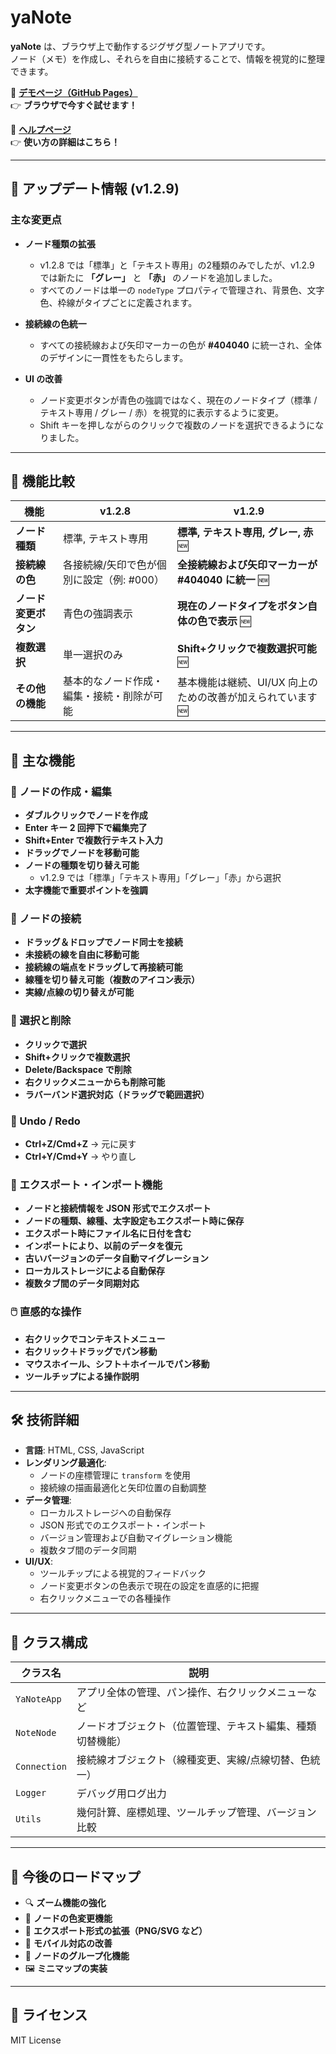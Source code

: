 # yaNote

**yaNote** は、ブラウザ上で動作するジグザグ型ノートアプリです。  
ノード（メモ）を作成し、それらを自由に接続することで、情報を視覚的に整理できます。

📌 **[デモページ（GitHub Pages）](https://co-meeting.github.io/yaNote/)**  
👉 **ブラウザで今すぐ試せます！**  

📖 **[ヘルプページ](help.md)**  
👉 **使い方の詳細はこちら！**  

---

## 🚀 アップデート情報 (v1.2.9)

### 主な変更点
- **ノード種類の拡張**
  - v1.2.8 では「標準」と「テキスト専用」の2種類のみでしたが、v1.2.9 では新たに **「グレー」** と **「赤」** のノードを追加しました。
  - すべてのノードは単一の `nodeType` プロパティで管理され、背景色、文字色、枠線がタイプごとに定義されます。

- **接続線の色統一**
  - すべての接続線および矢印マーカーの色が **#404040** に統一され、全体のデザインに一貫性をもたらします。

- **UI の改善**
  - ノード変更ボタンが青色の強調ではなく、現在のノードタイプ（標準 / テキスト専用 / グレー / 赤）を視覚的に表示するように変更。
  - Shift キーを押しながらのクリックで複数のノードを選択できるようになりました。

---

## 📌 機能比較

| 機能                   | v1.2.8                                   | v1.2.9                                             |
|----------------------|-----------------------------------------|---------------------------------------------------|
| **ノード種類**         | 標準, テキスト専用                         | **標準, テキスト専用, グレー, 赤** 🆕                  |
| **接続線の色**         | 各接続線/矢印で色が個別に設定（例: #000）      | **全接続線および矢印マーカーが #404040 に統一** 🆕      |
| **ノード変更ボタン**     | 青色の強調表示                              | **現在のノードタイプをボタン自体の色で表示** 🆕         |
| **複数選択**           | 単一選択のみ                                | **Shift+クリックで複数選択可能** 🆕                   |
| **その他の機能**        | 基本的なノード作成・編集・接続・削除が可能         | 基本機能は継続、UI/UX 向上のための改善が加えられています 🆕 |

---

## 📌 主な機能

### 📝 ノードの作成・編集
- **ダブルクリックでノードを作成**
- **Enter キー 2 回押下で編集完了**
- **Shift+Enter で複数行テキスト入力**
- **ドラッグでノードを移動可能**
- **ノードの種類を切り替え可能**
  - v1.2.9 では「標準」「テキスト専用」「グレー」「赤」から選択
- **太字機能で重要ポイントを強調**

### 📍 ノードの接続
- **ドラッグ＆ドロップでノード同士を接続**
- **未接続の線を自由に移動可能**
- **接続線の端点をドラッグして再接続可能**
- **線種を切り替え可能（複数のアイコン表示）**
- **実線/点線の切り替えが可能**

### 🎯 選択と削除
- **クリックで選択**
- **Shift+クリックで複数選択**
- **Delete/Backspace で削除**
- **右クリックメニューからも削除可能**
- **ラバーバンド選択対応（ドラッグで範囲選択）**

### 🔄 Undo / Redo
- **Ctrl+Z/Cmd+Z** → 元に戻す
- **Ctrl+Y/Cmd+Y** → やり直し

### 🔀 エクスポート・インポート機能
- **ノードと接続情報を JSON 形式でエクスポート**
- **ノードの種類、線種、太字設定もエクスポート時に保存**
- **エクスポート時にファイル名に日付を含む**
- **インポートにより、以前のデータを復元**
- **古いバージョンのデータ自動マイグレーション**
- **ローカルストレージによる自動保存**
- **複数タブ間のデータ同期対応**

### 🖱️ 直感的な操作
- **右クリックでコンテキストメニュー**
- **右クリック＋ドラッグでパン移動**
- **マウスホイール、シフト＋ホイールでパン移動**
- **ツールチップによる操作説明**

---

## 🛠 技術詳細

- **言語**: HTML, CSS, JavaScript
- **レンダリング最適化**:
  - ノードの座標管理に `transform` を使用
  - 接続線の描画最適化と矢印位置の自動調整
- **データ管理**:
  - ローカルストレージへの自動保存
  - JSON 形式でのエクスポート・インポート
  - バージョン管理および自動マイグレーション機能
  - 複数タブ間のデータ同期
- **UI/UX**:
  - ツールチップによる視覚的フィードバック
  - ノード変更ボタンの色表示で現在の設定を直感的に把握
  - 右クリックメニューでの各種操作

---

## 🔧 クラス構成

| クラス名        | 説明 |
|----------------|-------------------------------|
| `YaNoteApp`    | アプリ全体の管理、パン操作、右クリックメニューなど |
| `NoteNode`     | ノードオブジェクト（位置管理、テキスト編集、種類切替機能） |
| `Connection`   | 接続線オブジェクト（線種変更、実線/点線切替、色統一） |
| `Logger`       | デバッグ用ログ出力 |
| `Utils`        | 幾何計算、座標処理、ツールチップ管理、バージョン比較 |

---

## 🚀 今後のロードマップ

- 🔍 **ズーム機能の強化**
- 🎨 **ノードの色変更機能**
- 📂 **エクスポート形式の拡張（PNG/SVG など）**
- 📱 **モバイル対応の改善**
- 🔀 **ノードのグループ化機能**
- 🖼 **ミニマップの実装**

---

## 📜 ライセンス

MIT License
